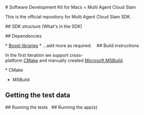 # Software Development Kit for Macs = Multi Agent Cloud Slam

This is the official repository for Multi Agent Cloud Slam SDK.

## SDK structure (What's in the SDK)

## Dependencies

* [Boost libraries](http://www.boost.org/)
* ...add more as required.
  
## Build instructions

In the first iteration we support cross-platform [CMake](https://cmake.org/) and manually created [Microsoft.MSBuild](https://github.com/microsoft/msbuild).

* CMake
* MSBuild

## Getting the test data

## Running the tests
 
## Running the app(s)
